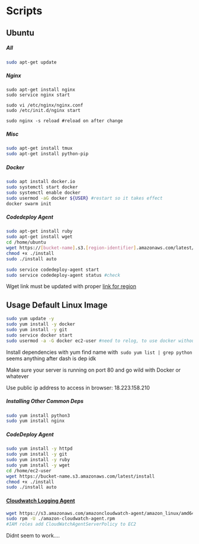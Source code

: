 # Scripts

## Ubuntu

##### All

```bash
sudo apt-get update
```

##### Nginx

```
sudo apt-get install nginx
sudo service nginx start

sudo vi /etc/nginx/nginx.conf
sudo /etc/init.d/nginx start

sudo nginx -s reload #reload on after change
```

##### Misc

```bash
sudo apt-get install tmux
sudo apt-get install python-pip
```

##### Docker

```bash
sudo apt install docker.io
sudo systemctl start docker
sudo systemctl enable docker
sudo usermod -aG docker ${USER} #restart so it takes effect
docker swarm init
```

##### Codedeploy Agent

```bash
sudo apt-get install ruby
sudo apt-get install wget
cd /home/ubuntu
wget https://[bucket-name].s3.[region-identifier].amazonaws.com/latest/install
chmod +x ./install
sudo ./install auto

sudo service codedeploy-agent start
sudo service codedeploy-agent status #check
```

Wget link must be updated with proper [link for region](https://docs.aws.amazon.com/codedeploy/latest/userguide/resource-kit.html#resource-kit-bucket-names)

## Usage Default Linux Image

```bash
sudo yum update -y
sudo yum install -y docker
sudo yum install -y git
sudo service docker start
sudo usermod -a -G docker ec2-user #need to relog, to use docker without sudo
```

Install dependencies with yum find name with` sudo yum list | grep python` seems anything after dash is dep idk

Make sure your server is running on port 80 and go wild with Docker or whatever

Use public ip address to access in browser: 18.223.158.210

##### Installing Other Common Deps

```bash
sudo yum install python3
sudo yum install nginx
```

##### CodeDeploy Agent

```bash
sudo yum install -y httpd
sudo yum install -y git
sudo yum install -y ruby
sudo yum install -y wget
cd /home/ec2-user
wget https://bucket-name.s3.amazonaws.com/latest/install
chmod +x ./install
sudo ./install auto
```

#### [Cloudwatch Logging Agent](https://docs.aws.amazon.com/AmazonCloudWatch/latest/monitoring/download-cloudwatch-agent-commandline.html)

```bash
wget https://s3.amazonaws.com/amazoncloudwatch-agent/amazon_linux/amd64/latest/amazon-cloudwatch-agent.rpm
sudo rpm -U ./amazon-cloudwatch-agent.rpm
#IAM roles add CloudWatchAgentServerPolicy to EC2
```

Didnt seem to work….



